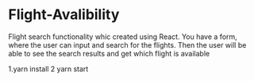 # Flight-Avalibility


Flight search functionality whic created using React. You have a form, where the user can input and search for the flights. Then the user will be able to see the search results and get which flight is available

1.yarn install   2 yarn start 
